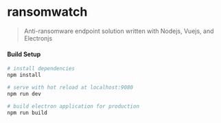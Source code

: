# ransomwatch

> Anti-ransomware endpoint solution written with Nodejs, Vuejs, and Electronjs

#### Build Setup
``` bash
# install dependencies
npm install

# serve with hot reload at localhost:9080
npm run dev

# build electron application for production
npm run build


```
